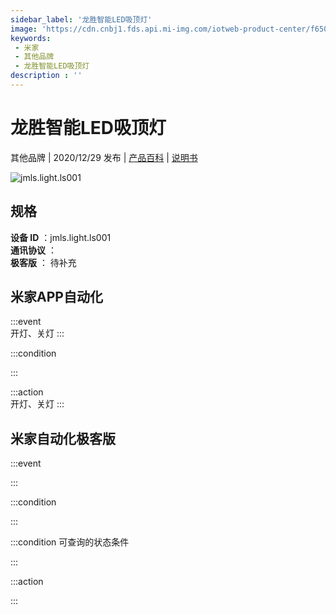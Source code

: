 ```yaml
---
sidebar_label: '龙胜智能LED吸顶灯'
image: 'https://cdn.cnbj1.fds.api.mi-img.com/iotweb-product-center/f650f396962cecb37c13cc0637325601_缤纷小圆168.png?GalaxyAccessKeyId=AKVGLQWBOVIRQ3XLEW&Expires=9223372036854775807&Signature=3zFK8kGvwT+itAhVU/GKlkKCaB8='
keywords: 
 - 米家
 - 其他品牌
 - 龙胜智能LED吸顶灯
description : ''
---
```

# 龙胜智能LED吸顶灯

其他品牌 | 2020/12/29 发布 | [产品百科](https://home.mi.com/webapp/content/baike/product/index.html?model=jmls.light.ls001/) | [说明书](https://home.mi.com/views/introduction.html?model=jmls.light.ls001&region=cn)

![jmls.light.ls001](https://cdn.cnbj1.fds.api.mi-img.com/iotweb-product-center/f650f396962cecb37c13cc0637325601_缤纷小圆168.png?GalaxyAccessKeyId=AKVGLQWBOVIRQ3XLEW&Expires=9223372036854775807&Signature=3zFK8kGvwT+itAhVU/GKlkKCaB8=)

## 规格  
> 
**设备 ID** ：jmls.light.ls001  
**通讯协议** ：  
**极客版**  ： 待补充 


## 米家APP自动化  

:::event  
开灯、关灯
:::

:::condition  

:::

:::action   
开灯、关灯
:::

## 米家自动化极客版  

:::event  

:::

:::condition  

:::

:::condition 可查询的状态条件  

:::

:::action  

:::

        
